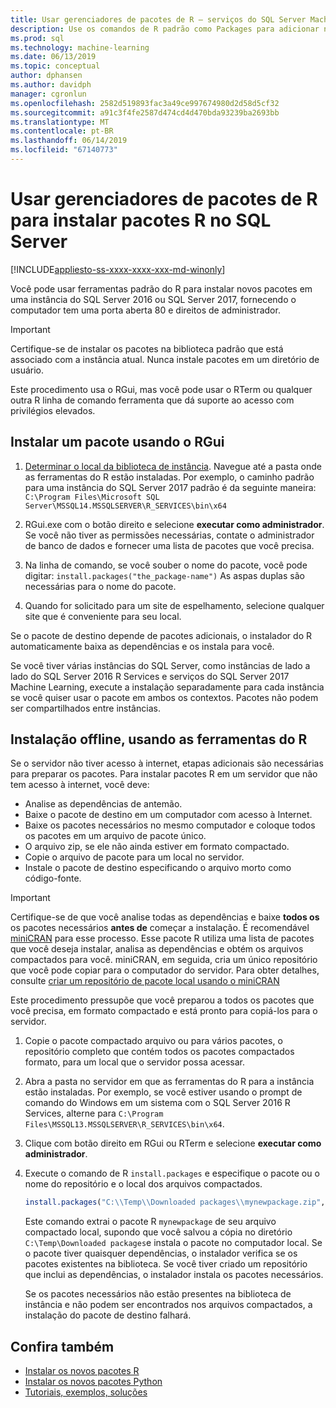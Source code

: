 ```yaml
---
title: Usar gerenciadores de pacotes de R – serviços do SQL Server Machine Learning
description: Use os comandos de R padrão como Packages para adicionar novos pacotes do R para SQL Server 2016 R Services ou serviços SQL Server 2017 Machine Learning (no banco de dados).
ms.prod: sql
ms.technology: machine-learning
ms.date: 06/13/2019
ms.topic: conceptual
author: dphansen
ms.author: davidph
manager: cgronlun
ms.openlocfilehash: 2582d519893fac3a49ce997674980d2d58d5cf32
ms.sourcegitcommit: a91c3f4fe2587d474cd4d470bda93239ba2693bb
ms.translationtype: MT
ms.contentlocale: pt-BR
ms.lasthandoff: 06/14/2019
ms.locfileid: "67140773"
---
```

# <a name="use-r-package-managers-to-install-r-packages-on-sql-server"></a>Usar gerenciadores de pacotes de R para instalar pacotes R no SQL Server
[!INCLUDE[appliesto-ss-xxxx-xxxx-xxx-md-winonly](../../includes/appliesto-ss-xxxx-xxxx-xxx-md-winonly.md)]

Você pode usar ferramentas padrão do R para instalar novos pacotes em uma instância do SQL Server 2016 ou SQL Server 2017, fornecendo o computador tem uma porta aberta 80 e direitos de administrador.

> [!IMPORTANT] 
> Certifique-se de instalar os pacotes na biblioteca padrão que está associado com a instância atual. Nunca instale pacotes em um diretório de usuário.

Este procedimento usa o RGui, mas você pode usar o RTerm ou qualquer outra R linha de comando ferramenta que dá suporte ao acesso com privilégios elevados.

## <a name="install-a-package-using-rgui"></a>Instalar um pacote usando o RGui

1. [Determinar o local da biblioteca de instância](../package-management/default-packages.md). Navegue até a pasta onde as ferramentas do R estão instaladas. Por exemplo, o caminho padrão para uma instância do SQL Server 2017 padrão é da seguinte maneira: `C:\Program Files\Microsoft SQL Server\MSSQL14.MSSQLSERVER\R_SERVICES\bin\x64`

1. RGui.exe com o botão direito e selecione **executar como administrador**. Se você não tiver as permissões necessárias, contate o administrador de banco de dados e fornecer uma lista de pacotes que você precisa.

1. Na linha de comando, se você souber o nome do pacote, você pode digitar: `install.packages("the_package-name")` As aspas duplas são necessárias para o nome do pacote.

1. Quando for solicitado para um site de espelhamento, selecione qualquer site que é conveniente para seu local.

Se o pacote de destino depende de pacotes adicionais, o instalador do R automaticamente baixa as dependências e os instala para você.

Se você tiver várias instâncias do SQL Server, como instâncias de lado a lado do SQL Server 2016 R Services e serviços do SQL Server 2017 Machine Learning, execute a instalação separadamente para cada instância se você quiser usar o pacote em ambos os contextos. Pacotes não podem ser compartilhados entre instâncias.

## <a name = "bkmk_offlineInstall"></a> Instalação offline, usando as ferramentas do R

Se o servidor não tiver acesso à internet, etapas adicionais são necessárias para preparar os pacotes. Para instalar pacotes R em um servidor que não tem acesso à internet, você deve:

+ Analise as dependências de antemão.
+ Baixe o pacote de destino em um computador com acesso à Internet.
+ Baixe os pacotes necessários no mesmo computador e coloque todos os pacotes em um arquivo de pacote único.
+ O arquivo zip, se ele não ainda estiver em formato compactado.
+ Copie o arquivo de pacote para um local no servidor.
+ Instale o pacote de destino especificando o arquivo morto como código-fonte.

> [!IMPORTANT] 
>  Certifique-se de que você analise todas as dependências e baixe **todos os** os pacotes necessários **antes de** começar a instalação. É recomendável [miniCRAN](https://mran.microsoft.com/package/miniCRAN) para esse processo. Esse pacote R utiliza uma lista de pacotes que você deseja instalar, analisa as dependências e obtém os arquivos compactados para você. miniCRAN, em seguida, cria um único repositório que você pode copiar para o computador do servidor. Para obter detalhes, consulte [criar um repositório de pacote local usando o miniCRAN](create-a-local-package-repository-using-minicran.md)

Este procedimento pressupõe que você preparou a todos os pacotes que você precisa, em formato compactado e está pronto para copiá-los para o servidor.

1. Copie o pacote compactado arquivo ou para vários pacotes, o repositório completo que contém todos os pacotes compactados formato, para um local que o servidor possa acessar.

2. Abra a pasta no servidor em que as ferramentas do R para a instância estão instaladas. Por exemplo, se você estiver usando o prompt de comando do Windows em um sistema com o SQL Server 2016 R Services, alterne para `C:\Program Files\MSSQL13.MSSQLSERVER\R_SERVICES\bin\x64`.

3. Clique com botão direito em RGui ou RTerm e selecione **executar como administrador**.

4. Execute o comando de R `install.packages` e especifique o pacote ou o nome do repositório e o local dos arquivos compactados.

    ```R
    install.packages("C:\\Temp\\Downloaded packages\\mynewpackage.zip", repos=NULL)
    ```

    Este comando extrai o pacote R `mynewpackage` de seu arquivo compactado local, supondo que você salvou a cópia no diretório `C:\Temp\Downloaded packages`e instala o pacote no computador local. Se o pacote tiver quaisquer dependências, o instalador verifica se os pacotes existentes na biblioteca. Se você tiver criado um repositório que inclui as dependências, o instalador instala os pacotes necessários.

    Se os pacotes necessários não estão presentes na biblioteca de instância e não podem ser encontrados nos arquivos compactados, a instalação do pacote de destino falhará.

## <a name="see-also"></a>Confira também

+ [Instalar os novos pacotes R](install-additional-r-packages-on-sql-server.md)
+ [Instalar os novos pacotes Python](../python/install-additional-python-packages-on-sql-server.md)
+ [Tutoriais, exemplos, soluções](../tutorials/machine-learning-services-tutorials.md)
